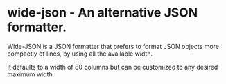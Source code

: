 # wide-json - An alternative JSON formatter.

Wide-JSON is a JSON formatter that prefers to format JSON
objects more compactly of lines, by using all the available
width.

It defaults to a width of 80 columns but can be customized to any
desired maximum width.
